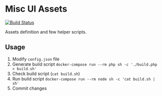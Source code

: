 # Misc UI Assets

[![Build Status](https://travis-ci.org/keboola/misc-ui-assets.svg?branch=master)](https://travis-ci.org/keboola/misc-ui-assets)

Assets definition and few helper scripts.

## Usage

1. Modify `config.json` file
2. Generate build script `docker-compose run --rm php sh -c './build.php > build.sh'`
3. Check build script (`cat build.sh`)
4. Run build script `docker-compose run --rm node sh -c 'cat build.sh | sh'`
5. Commit changes
